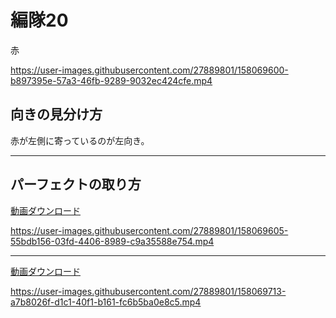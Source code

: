 # 編隊20  
赤

https://user-images.githubusercontent.com/27889801/158069600-b897395e-57a3-46fb-9289-9032ec424cfe.mp4


## 向きの見分け方   
赤が左側に寄っているのが左向き。
___  
## パーフェクトの取り方  

  
[動画ダウンロード](media/H264/form20perR.mp4?raw=true)

https://user-images.githubusercontent.com/27889801/158069605-55bdb156-03fd-4406-8989-c9a35588e754.mp4

___


[動画ダウンロード](media/H264/form20perG.mp4?raw=true)

https://user-images.githubusercontent.com/27889801/158069713-a7b8026f-d1c1-40f1-b161-fc6b5ba0e8c5.mp4

